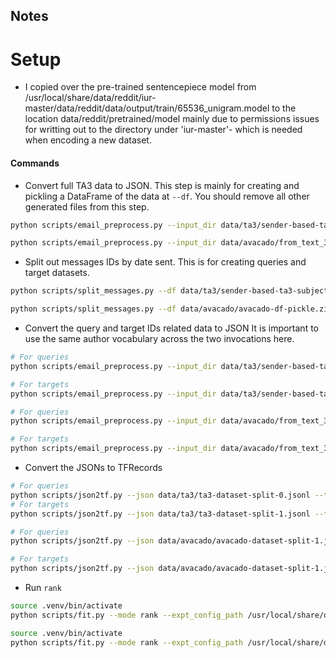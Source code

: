 ## Notes

# Setup
- I copied over the pre-trained sentencepiece model from /usr/local/share/data/reddit/iur-master/data/reddit/data/output/train/65536_unigram.model to the location data/reddit/pretrained/model mainly due to permissions issues for writting out to the directory under 'iur-master'- which is needed when encoding a new dataset.

#### Commands
- Convert full TA3 data to JSON. This step is mainly for creating and pickling a DataFrame of the data at `--df`. You should remove all other generated files from this step.
```sh
python scripts/email_preprocess.py --input_dir data/ta3/sender-based-ta3-subject-weeks1-13 --df data/ta3/sender-based-ta3-subject-weeks1-13-df-pickle.zip --num_headers 3 --ids data/ta3/sender_history.ids --config data/ta3/sender-based-ta3-subject-weeks1-13/config.json --output_dir data/ta3 --json_filename ta3-dataset.jsonl --model_dir data/reddit/pretrained/model
```
```sh
python scripts/email_preprocess.py --input_dir data/avacado/from_text_3 --df data/avacado/avacado-df-pickle.zip --num_headers 3 --ids data/avacado/sender_history.ids --config data/avacado/from_text_3/config.json --output_dir data/avacado --json_filename avacado-dataset.jsonl --model_dir data/reddit/pretrained/model
```

- Split out messages IDs by date sent. This is for creating queries and target datasets.
```sh
python scripts/split_messages.py --df data/ta3/sender-based-ta3-subject-weeks1-13-df-pickle.zip --min_episode_length 16 --output_prefix data/ta3/sender_history_split
```
```sh
python scripts/split_messages.py --df data/avacado/avacado-df-pickle.zip --min_episode_length 16 --output_prefix data/avacado/sender_history_split
```

- Convert the query and target IDs related data to JSON
  It is important to use the same author vocabulary across the two invocations here.
```sh
# For queries
python scripts/email_preprocess.py --input_dir data/ta3/sender-based-ta3-subject-weeks1-13 --num_headers 3 --df data/ta3/sender-based-ta3-subject-weeks1-13-df-pickle.zip --ids data/ta3/sender_history_split_0.ids --config data/ta3/sender-based-ta3-subject-weeks1-13/config.json --output_dir data/ta3 --json_filename ta3-dataset-split-0.jsonl --model_dir data/reddit/pretrained/model

# For targets
python scripts/email_preprocess.py --input_dir data/ta3/sender-based-ta3-subject-weeks1-13 --num_headers 3 --df data/ta3/sender-based-ta3-subject-weeks1-13-df-pickle.zip --ids data/ta3/sender_history_split_1.ids --config data/ta3/sender-based-ta3-subject-weeks1-13/config.json --output_dir data/ta3 --json_filename ta3-dataset-split-1.jsonl --model_dir data/reddit/pretrained/model
```
```sh
# For queries
python scripts/email_preprocess.py --input_dir data/avacado/from_text_3 --df data/avacado/avacado-df-pickle.zip --num_headers 3 --ids data/avacado/sender_history_split_0.ids --config data/avacado/from_text_3/config.json --output_dir data/avacado --json_filename avacado-dataset-split-0.jsonl --model_dir data/reddit/pretrained/model

# For targets
python scripts/email_preprocess.py --input_dir data/avacado/from_text_3 --df data/avacado/avacado-df-pickle.zip --num_headers 3 --ids data/avacado/sender_history_split_1.ids --config data/avacado/from_text_3/config.json --output_dir data/avacado --json_filename avacado-dataset-split-1.jsonl --model_dir data/reddit/pretrained/model
```

- Convert the JSONs to TFRecords
```sh
# For queries
python scripts/json2tf.py --json data/ta3/ta3-dataset-split-0.jsonl --tf data/ta3/split-0 --config data/ta3/sender-based-ta3-subject-weeks1-13/config.json  --shard_size 5000 --max_length 32
# For targets
python scripts/json2tf.py --json data/ta3/ta3-dataset-split-1.jsonl --tf data/ta3/split-1 --config data/ta3/sender-based-ta3-subject-weeks1-13/config.json  --shard_size 5000 --max_length 32
```
```sh
# For queries
python scripts/json2tf.py --json data/avacado/avacado-dataset-split-1.jsonl --tf data/avacado/split-0 --config data/avacado/from_text_3/config.json --shard_size 5000 --max_length 32

# For targets
python scripts/json2tf.py --json data/avacado/avacado-dataset-split-1.jsonl --tf data/avacado/split-1 --config data/avacado/from_text_3/config.json --shard_size 5000 --max_length 32
```

- Run `rank`
```sh
source .venv/bin/activate
python scripts/fit.py --mode rank --expt_config_path /usr/local/share/data/reddit/iur-master/data/reddit/config.json --expt_dir /usr/local/share/data/reddit/iur-master/experiment --train_tfrecord_path "data/ta3/split-0.*.tf" --valid_tfrecord_path "data/ta3/split-1.*.tf" --results_filename data/ta3/results.txt
```
```sh
source .venv/bin/activate
python scripts/fit.py --mode rank --expt_config_path /usr/local/share/data/reddit/iur-master/data/reddit/config.json --expt_dir /usr/local/share/data/reddit/iur-master/experiment --train_tfrecord_path "data/avacado/split-0.*.tf" --valid_tfrecord_path "data/avacado/split-1.*.tf" --results_filename data/avacado/results.txt
```